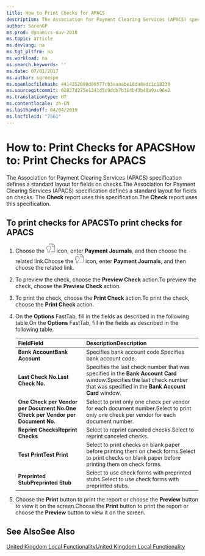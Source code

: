 ```yaml
---
title: How to Print Checks for APACS
description: The Association for Payment Clearing Services (APACS) specification defines a standard layout for fields on checks. The **Check** report uses this specification.
author: SorenGP
ms.prod: dynamics-nav-2018
ms.topic: article
ms.devlang: na
ms.tgt_pltfrm: na
ms.workload: na
ms.search.keywords: ''
ms.date: 07/01/2017
ms.author: sgroespe
ms.openlocfilehash: 4414252080d98577cb3aaaabe10da8adc1c18230
ms.sourcegitcommit: 02827d275e1341d5c9ddb7b314b43b48a9ac96e2
ms.translationtype: HT
ms.contentlocale: zh-CN
ms.lasthandoff: 04/04/2019
ms.locfileid: "7561"
---
```

# <a name="how-to-print-checks-for-apacs"></a><span data-ttu-id="ab3a8-104">How to: Print Checks for APACS</span><span class="sxs-lookup"><span data-stu-id="ab3a8-104">How to: Print Checks for APACS</span></span>
<span data-ttu-id="ab3a8-105">The Association for Payment Clearing Services (APACS) specification defines a standard layout for fields on checks.</span><span class="sxs-lookup"><span data-stu-id="ab3a8-105">The Association for Payment Clearing Services (APACS) specification defines a standard layout for fields on checks.</span></span> <span data-ttu-id="ab3a8-106">The **Check** report uses this specification.</span><span class="sxs-lookup"><span data-stu-id="ab3a8-106">The **Check** report uses this specification.</span></span>  

## <a name="to-print-checks-for-apacs"></a><span data-ttu-id="ab3a8-107">To print checks for APACS</span><span class="sxs-lookup"><span data-stu-id="ab3a8-107">To print checks for APACS</span></span>  

1.  <span data-ttu-id="ab3a8-108">Choose the ![Search for Page or Report](../../media/ui-search/search_small.png "Search for Page or Report icon") icon, enter **Payment Journals**, and then choose the related link.</span><span class="sxs-lookup"><span data-stu-id="ab3a8-108">Choose the ![Search for Page or Report](../../media/ui-search/search_small.png "Search for Page or Report icon") icon, enter **Payment Journals**, and then choose the related link.</span></span>  
2.  <span data-ttu-id="ab3a8-109">To preview the check, choose the **Preview Check** action.</span><span class="sxs-lookup"><span data-stu-id="ab3a8-109">To preview the check, choose the **Preview Check** action.</span></span>  
3.  <span data-ttu-id="ab3a8-110">To print the check, choose the **Print Check** action.</span><span class="sxs-lookup"><span data-stu-id="ab3a8-110">To print the check, choose the **Print Check** action.</span></span>  

4.  <span data-ttu-id="ab3a8-111">On the **Options** FastTab, fill in the fields as described in the following table.</span><span class="sxs-lookup"><span data-stu-id="ab3a8-111">On the **Options** FastTab, fill in the fields as described in the following table.</span></span>  

    |<span data-ttu-id="ab3a8-112">Field</span><span class="sxs-lookup"><span data-stu-id="ab3a8-112">Field</span></span>|<span data-ttu-id="ab3a8-113">Description</span><span class="sxs-lookup"><span data-stu-id="ab3a8-113">Description</span></span>|  
    |---------------------------------|---------------------------------------|  
    |**<span data-ttu-id="ab3a8-114">Bank Account</span><span class="sxs-lookup"><span data-stu-id="ab3a8-114">Bank Account</span></span>**|<span data-ttu-id="ab3a8-115">Specifies bank account code.</span><span class="sxs-lookup"><span data-stu-id="ab3a8-115">Specifies bank account code.</span></span>|  
    |**<span data-ttu-id="ab3a8-116">Last Check No.</span><span class="sxs-lookup"><span data-stu-id="ab3a8-116">Last Check No.</span></span>**|<span data-ttu-id="ab3a8-117">Specifies the last check number that was specified in the **Bank Account Card** window.</span><span class="sxs-lookup"><span data-stu-id="ab3a8-117">Specifies the last check number that was specified in the **Bank Account Card** window.</span></span>|  
    |**<span data-ttu-id="ab3a8-118">One Check per Vendor per Document No.</span><span class="sxs-lookup"><span data-stu-id="ab3a8-118">One Check per Vendor per Document No.</span></span>**|<span data-ttu-id="ab3a8-119">Select to print only one check per vendor for each document number.</span><span class="sxs-lookup"><span data-stu-id="ab3a8-119">Select to print only one check per vendor for each document number.</span></span>|  
    |**<span data-ttu-id="ab3a8-120">Reprint Checks</span><span class="sxs-lookup"><span data-stu-id="ab3a8-120">Reprint Checks</span></span>**|<span data-ttu-id="ab3a8-121">Select to reprint canceled checks.</span><span class="sxs-lookup"><span data-stu-id="ab3a8-121">Select to reprint canceled checks.</span></span>|  
    |**<span data-ttu-id="ab3a8-122">Test Print</span><span class="sxs-lookup"><span data-stu-id="ab3a8-122">Test Print</span></span>**|<span data-ttu-id="ab3a8-123">Select to print checks on blank paper before printing them on check forms.</span><span class="sxs-lookup"><span data-stu-id="ab3a8-123">Select to print checks on blank paper before printing them on check forms.</span></span>|  
    |**<span data-ttu-id="ab3a8-124">Preprinted Stub</span><span class="sxs-lookup"><span data-stu-id="ab3a8-124">Preprinted Stub</span></span>**|<span data-ttu-id="ab3a8-125">Select to use check forms with preprinted stubs.</span><span class="sxs-lookup"><span data-stu-id="ab3a8-125">Select to use check forms with preprinted stubs.</span></span>|  

5.  <span data-ttu-id="ab3a8-126">Choose the **Print** button to print the report or choose the **Preview** button to view it on the screen.</span><span class="sxs-lookup"><span data-stu-id="ab3a8-126">Choose the **Print** button to print the report or choose the **Preview** button to view it on the screen.</span></span>  

## <a name="see-also"></a><span data-ttu-id="ab3a8-127">See Also</span><span class="sxs-lookup"><span data-stu-id="ab3a8-127">See Also</span></span>  
[<span data-ttu-id="ab3a8-128">United Kingdom Local Functionality</span><span class="sxs-lookup"><span data-stu-id="ab3a8-128">United Kingdom Local Functionality</span></span>](united-kingdom-local-functionality.md)
